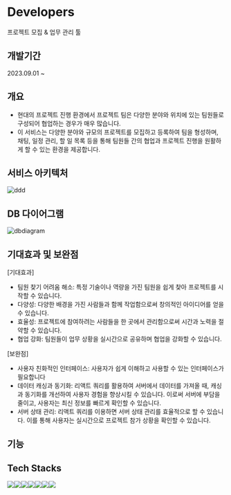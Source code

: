 # Developers

프로젝트 모집 & 업무 관리 툴 
## 개발기간 
2023.09.01 ~

## 개요
-	현대의 프로젝트 진행 환경에서 프로젝트 팀은 다양한 분야와 위치에 있는 팀원들로 구성되어 협업하는 경우가 매우 많습니다. 
-	이 서비스는 다양한 분야와 규모의 프로젝트를 모집하고 등록하여 팀을 형성하며, 채팅, 일정 관리, 할 일 목록 등을 통해 팀원들 간의 협업과 프로젝트 진행을 원활하게 할 수 있는 환경을 제공합니다.
## 서비스 아키텍처
![ddd](https://github.com/qwaser123/developers/assets/35130408/8222bbc3-df98-4268-b1e7-48302ba05ef8)
## DB 다이어그램 
![dbdiagram](https://github.com/qwaser123/developers/assets/35130408/81b6fd7a-1433-46ba-acbe-9837f53afce7)
## 기대효과 및 보완점
[기대효과]
-	팀원 찾기 어려움 해소: 특정 기술이나 역량을 가진 팀원을 쉽게 찾아 프로젝트를 시작할 수 있습니다.
-	다양성: 다양한 배경을 가진 사람들과 함께 작업함으로써 창의적인 아이디어를 얻을 수 있습니다.
-	효율성: 프로젝트에 참여하려는 사람들을 한 곳에서 관리함으로써 시간과 노력을 절약할 수 있습니다.
-	협업 강화: 팀원들이 업무 상황을 실시간으로 공유하며 협업을 강화할 수 있습니다.
  
[보완점]
-	사용자 친화적인 인터페이스: 사용자가 쉽게 이해하고 사용할 수 있는 인터페이스가 필요합니다
-	데이터 캐싱과 동기화: 리액트 쿼리를 활용하여 서버에서 데이터를 가져올 때, 캐싱과 동기화를 개선하여 사용자 경험을
  향상시킬 수 있습니다. 이로써 서버에 부담을 줄이고, 사용자는 최신 정보를 빠르게 확인할 수 있습니다.
-	서버 상태 관리: 리액트 쿼리를 이용하면 서버 상태 관리를 효율적으로 할 수 있습니다.
  이를 통해 사용자는 실시간으로 프로젝트 참가 상황을 확인할 수 있습니다.

## 기능
## Tech Stacks
<div style='display:flex'>
<img src="https://img.shields.io/badge/react-61DAFB?style=for-the-badge&logo=react&logoColor=white">
<img src="https://img.shields.io/badge/html5-E34F26?style=for-the-badge&logo=html5&logoColor=white">
<img src="https://img.shields.io/badge/styledcomponents-DB7093?style=for-the-badge&logo=styledcomponents&logoColor=white">
<img src="https://img.shields.io/badge/javascript-F7DF1E?style=for-the-badge&logo=javascript&logoColor=white">
<img src="https://img.shields.io/badge/firebase-FFCA28?style=for-the-badge&logo=firebase&logoColor=white">
<img src="https://img.shields.io/badge/eslint-4B32C3?style=for-the-badge&logo=eslint&logoColor=white">
<img src="https://img.shields.io/badge/prettier-F7B93E?style=for-the-badge&logo=prettier&logoColor=white">
</div>
